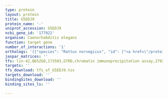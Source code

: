 ```yaml
---
type: protein
layout: protein
title: G5EDJ9
protein_name: '-'
uniprot_accession: G5EDJ9
ncbi_gene_id: '177922'
organism: Caenorhabditis elegans
function: target gene
number_of_interactions: '1'
orthologs: '[{"species": "Rattus norvegicus", "id": ["<a href=\"/protein/d3zsn7\">D3ZSN7</a>"]}, {"species": "Drosophila melanogaster", "id": ["<a href=\"/protein/q9vc40\">Q9VC40</a>"]}, {"species": "Danio rerio", "id": ["<a href=\"/protein/f8w4l6\">F8W4L6</a>", "<a href=\"/protein/f1qf48\">F1QF48</a>"]}]'
jaspar_matrices: ''
tfs: lin-42,Q65ZG8,173503,GTRD,chromatin immunoprecipitation assay,27924024%5Buid%5D,No
targets: ''
tfs_download: tfs_of_G5EDJ9.tsv
targets_download: ''
bindingSites_download: ''
binding_sites_ls: ''

---
```

